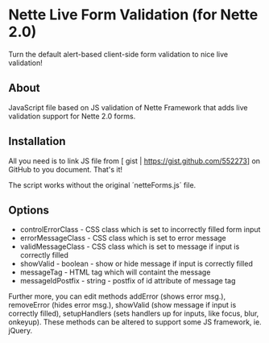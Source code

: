 Nette Live Form Validation (for Nette 2.0)
==========================================

Turn the default alert-based client-side form validation to nice live validation!

About
-----

JavaScript file based on JS validation of Nette Framework that adds live validation support for Nette 2.0 forms.


Installation
-----------------------
All you need is to link JS file from [ gist | https://gist.github.com/552273] on GitHub to you document. That's it!

The script works without the original ´netteForms.js´ file.

Options
------------------
- controlErrorClass - CSS class which is set to incorrectly filled form input
- errorMessageClass - CSS class which is set to error message
- validMessageClass - CSS class which is set to message if input is correctly filled
- showValid - boolean - show or hide message if input is correctly filled
- messageTag - HTML tag which will containt the message
- messageIdPostfix - string - postfix of id attribute of message tag

Further more, you can edit methods addError (shows error msg.), removeError (hides error msg.), showValid (show message if input is correctly filled), setupHandlers (sets handlers up for inputs, like focus, blur, onkeyup). These methods can be altered to support some JS framework, ie. jQuery.
